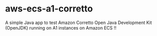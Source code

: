 # aws-ecs-a1-corretto
A simple Java app to test Amazon Corretto Open Java Development Kit (OpenJDK) running on A1 instances on Amazon ECS !!
